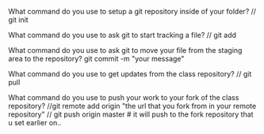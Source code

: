 What command do you use to setup a git repository inside of your folder? // git init

What command do you use to ask git to start tracking a file? // git add

What command do you use to ask git to move your file from the staging area to the repository? git commit -m "your message"

What command do you use to get updates from the class repository? // git pull

What command do you use to push your work to your fork of the class repository? //git remote add origin "the url that you fork from in your remote repository" // git push origin master # it will push to the fork repository that u set earlier on..